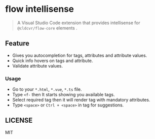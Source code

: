 # flow intellisense

> A Visual Studio Code extension that provides intellisense for `@cldcvr/flow-core` elements .


## Feature

* Gives you autocompletion for tags, attributes and attribute values.
* Quick info hovers on tags and attribute.
* Validate attribute values. 


### Usage

* Go to your `*.html`, `*.vue`, `*.ts` file.
* Type `<f-` then It starts showing you available tags.
* Select required tag then it will render tag with mandatory attributes.
* Type `<space>` or `Ctrl + <space>` in tag for suggestions.



## LICENSE

MIT